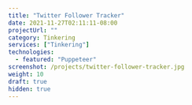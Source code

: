 ```yaml
---
title: "Twitter Follower Tracker"
date: 2021-11-27T02:11:11-08:00
projectUrl: ""
category: Tinkering
services: ["Tinkering"]
technologies:
  - featured: "Puppeteer"
screenshot: /projects/twitter-follower-tracker.jpg
weight: 10
draft: true
hidden: true
---
```

